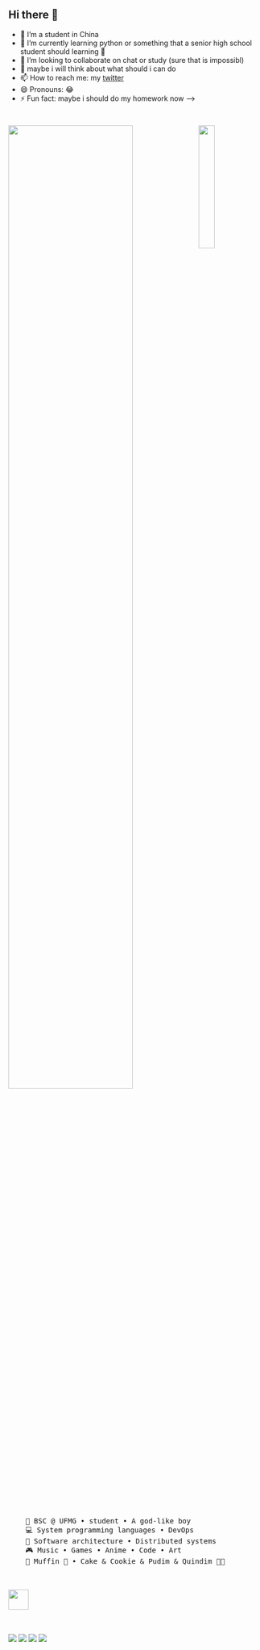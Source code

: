 ## Hi there 👋


- 🔭 I’m a student in China 
- 🌱 I’m currently learning python or something that a senior high school student should learning 🤔
- 👯 I’m looking to collaborate on chat or study (sure that is impossibl)
- 🤔 maybe i will think about what should i can do  
- 📫 How to reach me: my [twitter](https://x.com/isxiluor) 
- 😄 Pronouns: 😂 
- ⚡ Fun fact: maybe i should do my homework now 
-->
  #
  <div align="center">
<img src="https://i.ibb.co/t2tQFj3/279670412-5e0ce0fb-c544-4f8c-a307-5849165746d0.jpg" width="25%" align="right" />
<img src="https://readme-typing-svg.demolab.com?font=Inconsolata&weight=500&size=50&duration=4000&pause=300&color=A7A459&center=true&vCenter=true&multiline=true&repeat=false&random=false&width=1300&height=140&lines=Hello+hello;I'm+xiluor%2C+a+tech+goblin+and+magical+boy+wannabe+%E2%9C%A9" width="70%" />
<br><br>
<pre>
    💼 BSC @ UFMG • student • A god-like boy
    💻 System programming languages • DevOps 
    📖 Software architecture • Distributed systems
    🎮 Music • Games • Anime • Code • Art
    🐾 Muffin 🐰 • Cake & Cookie & Pudim & Quindim 🐤🐥
</pre>
<br><br>
<img src="https://raw.githubusercontent.com/innng/innng/master/assets/kyubey.gif" height="40" />
<br><br><br>
    
[![](https://img.shields.io/badge/twitter-0a66c2)](https://x.com/isxiluor)
[![](https://img.shields.io/badge/facebook-6364ff)](https://m.facebook.com/xiluo0808/)
[![](https://img.shields.io/badge/telegram-ff66ab)](https://t.me/+aTnpjihCVlw1MmUx)
[![](https://img.shields.io/badge/instagram-69899c)](https://www.instagram.com/xiluo0808/)
</div>  
